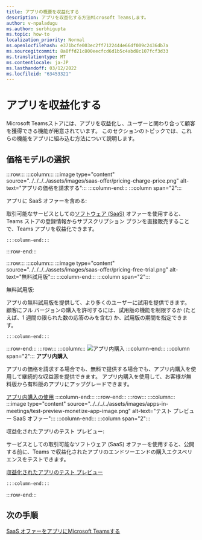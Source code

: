```yaml
---
title: アプリの概要を収益化する
description: アプリを収益化する方法Microsoft Teamsします。
author: v-npaladugu
ms.author: surbhigupta
ms.topic: how-to
localization_priority: Normal
ms.openlocfilehash: e371bcfe003ec2ff7122444e66df009c2436db7a
ms.sourcegitcommit: 8a0ffd21c800eecfcd6d1b5c4abd8c107fcf3d33
ms.translationtype: MT
ms.contentlocale: ja-JP
ms.lasthandoff: 03/12/2022
ms.locfileid: "63453321"
---
```

# <a name="monetize-your-app"></a>アプリを収益化する

Microsoft Teamsストアには、アプリを収益化し、ユーザーと関わり合って顧客を獲得できる機能が用意されています。 このセクションのトピックでは、これらの機能をアプリに組み込む方法について説明します。

## <a name="choose-a-pricing-model"></a>価格モデルの選択

:::row:::
    :::column:::
        :::image type="content" source="../../../../assets/images/saas-offer/pricing-charge-price.png" alt-text="アプリの価格を請求する":::
    :::column-end:::
    :::column span="2":::

アプリに SaaS オファーを含める:

取引可能なサービスとしての[ソフトウェア (SaaS)](~/concepts/deploy-and-publish/appsource/prepare/include-saas-offer.md) オファーを使用すると、Teams ストアの登録情報からサブスクリプション プランを直接販売することで、Teams アプリを収益化できます。

    :::column-end:::
:::row-end:::

:::row:::
    :::column:::
     :::image type="content" source="../../../../assets/images/saas-offer/pricing-free-trial.png" alt-text="無料試用版":::
    :::column-end:::
    :::column span="2":::

無料試用版:

アプリの無料試用版を提供して、より多くのユーザーに試用を提供できます。 顧客にフル バージョンの購入を許可するには、試用版の機能を制限するか (たとえば、1 週間の限られた数の応答のみを含む) か、試用版の期間を指定できます。

    :::column-end:::
:::row-end:::
:::row:::
    :::column:::
        ![アプリ内購入](~/assets/images/saas-offer/pricing-in-app-purchases.png)
    :::column-end:::
    :::column span="2":::
**アプリ内購入**

アプリの価格を請求する場合でも、無料で提供する場合でも、アプリ内購入を使用して継続的な収益源を提供できます。 アプリ内購入を使用して、お客様が無料版から有料版のアプリにアップグレードできます。

[アプリ内購入の使用](~/concepts/deploy-and-publish/appsource/prepare/in-app-purchase-flow.md)
    :::column-end:::
:::row-end:::
:::row:::
    :::column:::
        :::image type="content" source="../../../../assets/images/apps-in-meetings/test-preview-monetize-app-image.png" alt-text="テスト プレビュー SaaS オファー":::
    :::column-end:::
    :::column span="2":::

収益化されたアプリのテスト プレビュー:

サービスとしての取引可能なソフトウェア (SaaS) オファーを使用すると、公開する前に、Teams で収益化されたアプリのエンドツーエンドの購入エクスペリエンスをテストできます。

[収益化されたアプリのテスト プレビュー](Test-preview-for-monetized-apps.md)

    :::column-end:::
:::row-end:::

## <a name="next-step"></a>次の手順

[SaaS オファーをアプリにMicrosoft Teamsする](~/concepts/deploy-and-publish/appsource/prepare/include-saas-offer.md)
